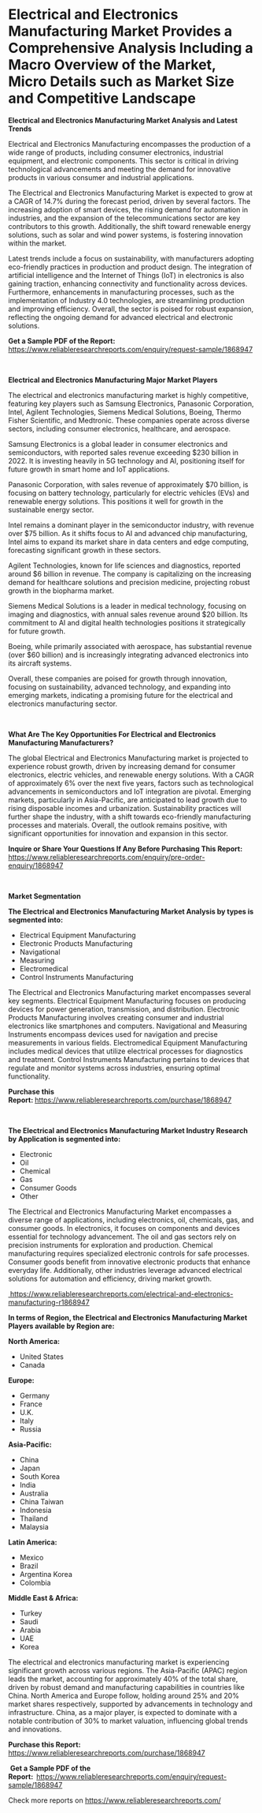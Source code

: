 <p><h1>Electrical and Electronics Manufacturing Market Provides a Comprehensive Analysis Including a Macro Overview of the Market, Micro Details such as Market Size and Competitive Landscape</h1></p><p><strong>Electrical and Electronics Manufacturing Market Analysis and Latest Trends</strong></p>
<p><p>Electrical and Electronics Manufacturing encompasses the production of a wide range of products, including consumer electronics, industrial equipment, and electronic components. This sector is critical in driving technological advancements and meeting the demand for innovative products in various consumer and industrial applications.</p><p>The Electrical and Electronics Manufacturing Market is expected to grow at a CAGR of 14.7% during the forecast period, driven by several factors. The increasing adoption of smart devices, the rising demand for automation in industries, and the expansion of the telecommunications sector are key contributors to this growth. Additionally, the shift toward renewable energy solutions, such as solar and wind power systems, is fostering innovation within the market.</p><p>Latest trends include a focus on sustainability, with manufacturers adopting eco-friendly practices in production and product design. The integration of artificial intelligence and the Internet of Things (IoT) in electronics is also gaining traction, enhancing connectivity and functionality across devices. Furthermore, enhancements in manufacturing processes, such as the implementation of Industry 4.0 technologies, are streamlining production and improving efficiency. Overall, the sector is poised for robust expansion, reflecting the ongoing demand for advanced electrical and electronic solutions.</p></p>
<p><strong>Get a Sample PDF of the Report:&nbsp;</strong> <a href="https://www.reliableresearchreports.com/enquiry/request-sample/1868947?utm_campaign=2128&utm_medium=2&utm_source=Github&utm_content=ia&utm_term=16022025&utm_id=electrical-and-electronics-manufacturing">https://www.reliableresearchreports.com/enquiry/request-sample/1868947</a></p>
<p>&nbsp;</p>
<p><strong>Electrical and Electronics Manufacturing Major Market Players</strong></p>
<p><p>The electrical and electronics manufacturing market is highly competitive, featuring key players such as Samsung Electronics, Panasonic Corporation, Intel, Agilent Technologies, Siemens Medical Solutions, Boeing, Thermo Fisher Scientific, and Medtronic. These companies operate across diverse sectors, including consumer electronics, healthcare, and aerospace.</p><p>Samsung Electronics is a global leader in consumer electronics and semiconductors, with reported sales revenue exceeding $230 billion in 2022. It is investing heavily in 5G technology and AI, positioning itself for future growth in smart home and IoT applications.</p><p>Panasonic Corporation, with sales revenue of approximately $70 billion, is focusing on battery technology, particularly for electric vehicles (EVs) and renewable energy solutions. This positions it well for growth in the sustainable energy sector.</p><p>Intel remains a dominant player in the semiconductor industry, with revenue over $75 billion. As it shifts focus to AI and advanced chip manufacturing, Intel aims to expand its market share in data centers and edge computing, forecasting significant growth in these sectors.</p><p>Agilent Technologies, known for life sciences and diagnostics, reported around $6 billion in revenue. The company is capitalizing on the increasing demand for healthcare solutions and precision medicine, projecting robust growth in the biopharma market.</p><p>Siemens Medical Solutions is a leader in medical technology, focusing on imaging and diagnostics, with annual sales revenue around $20 billion. Its commitment to AI and digital health technologies positions it strategically for future growth.</p><p>Boeing, while primarily associated with aerospace, has substantial revenue (over $60 billion) and is increasingly integrating advanced electronics into its aircraft systems.</p><p>Overall, these companies are poised for growth through innovation, focusing on sustainability, advanced technology, and expanding into emerging markets, indicating a promising future for the electrical and electronics manufacturing sector.</p></p>
<p>&nbsp;</p>
<p><strong>What Are The Key Opportunities For Electrical and Electronics Manufacturing Manufacturers?</strong></p>
<p><p>The global Electrical and Electronics Manufacturing market is projected to experience robust growth, driven by increasing demand for consumer electronics, electric vehicles, and renewable energy solutions. With a CAGR of approximately 6% over the next five years, factors such as technological advancements in semiconductors and IoT integration are pivotal. Emerging markets, particularly in Asia-Pacific, are anticipated to lead growth due to rising disposable incomes and urbanization. Sustainability practices will further shape the industry, with a shift towards eco-friendly manufacturing processes and materials. Overall, the outlook remains positive, with significant opportunities for innovation and expansion in this sector.</p></p>
<p><strong>Inquire or Share Your Questions If Any Before Purchasing This Report:</strong> <a href="https://www.reliableresearchreports.com/enquiry/pre-order-enquiry/1868947?utm_campaign=2128&utm_medium=2&utm_source=Github&utm_content=ia&utm_term=16022025&utm_id=electrical-and-electronics-manufacturing">https://www.reliableresearchreports.com/enquiry/pre-order-enquiry/1868947</a></p>
<p>&nbsp;</p>
<p><strong>Market Segmentation</strong></p>
<p><strong>The Electrical and Electronics Manufacturing Market Analysis by types is segmented into:</strong></p>
<p><ul><li>Electrical Equipment Manufacturing</li><li>Electronic Products Manufacturing</li><li>Navigational</li><li>Measuring</li><li>Electromedical</li><li>Control Instruments Manufacturing</li></ul></p>
<p><p>The Electrical and Electronics Manufacturing market encompasses several key segments. Electrical Equipment Manufacturing focuses on producing devices for power generation, transmission, and distribution. Electronic Products Manufacturing involves creating consumer and industrial electronics like smartphones and computers. Navigational and Measuring Instruments encompass devices used for navigation and precise measurements in various fields. Electromedical Equipment Manufacturing includes medical devices that utilize electrical processes for diagnostics and treatment. Control Instruments Manufacturing pertains to devices that regulate and monitor systems across industries, ensuring optimal functionality.</p></p>
<p><strong>Purchase this Report:&nbsp;</strong><a href="https://www.reliableresearchreports.com/purchase/1868947?utm_campaign=2128&utm_medium=2&utm_source=Github&utm_content=ia&utm_term=16022025&utm_id=electrical-and-electronics-manufacturing">https://www.reliableresearchreports.com/purchase/1868947</a></p>
<p>&nbsp;</p>
<p><strong>The Electrical and Electronics Manufacturing Market Industry Research by Application is segmented into:</strong></p>
<p><ul><li>Electronic</li><li>Oil</li><li>Chemical</li><li>Gas</li><li>Consumer Goods</li><li>Other</li></ul></p>
<p><p>The Electrical and Electronics Manufacturing Market encompasses a diverse range of applications, including electronics, oil, chemicals, gas, and consumer goods. In electronics, it focuses on components and devices essential for technology advancement. The oil and gas sectors rely on precision instruments for exploration and production. Chemical manufacturing requires specialized electronic controls for safe processes. Consumer goods benefit from innovative electronic products that enhance everyday life. Additionally, other industries leverage advanced electrical solutions for automation and efficiency, driving market growth.</p></p>
<p><a href="https://www.reliableresearchreports.com/electrical-and-electronics-manufacturing-r1868947?utm_campaign=2128&utm_medium=2&utm_source=Github&utm_content=ia&utm_term=16022025&utm_id=electrical-and-electronics-manufacturing">&nbsp;https://www.reliableresearchreports.com/electrical-and-electronics-manufacturing-r1868947</a></p>
<p><strong>In terms of Region, the Electrical and Electronics Manufacturing Market Players available by Region are:</strong></p>
<p>
    <p> <strong> North America: </strong>
        <ul>
            <li>United States</li>
            <li>Canada</li>
        </ul>
        </p> 
    <p> <strong> Europe: </strong>
        <ul>
            <li>Germany</li>
            <li>France</li>
            <li>U.K.</li>
            <li>Italy</li>
            <li>Russia</li>
        </ul>
        </p> 
    <p> <strong> Asia-Pacific: </strong>
        <ul>
            <li>China</li>
            <li>Japan</li>
            <li>South Korea</li>
            <li>India</li>
            <li>Australia</li>
            <li>China Taiwan</li>
            <li>Indonesia</li>
            <li>Thailand</li>
            <li>Malaysia</li>
        </ul>
        </p> 
    <p> <strong> Latin America: </strong>
        <ul>
            <li>Mexico</li>
            <li>Brazil</li>
            <li>Argentina Korea</li>
            <li>Colombia</li>
        </ul>
        </p> 
    <p> <strong> Middle East & Africa: </strong>
        <ul>
            <li>Turkey</li>
            <li>Saudi</li>
            <li>Arabia</li>
            <li>UAE</li>
            <li>Korea</li>
        </ul>
    </p>
    </p>
<p><p>The electrical and electronics manufacturing market is experiencing significant growth across various regions. The Asia-Pacific (APAC) region leads the market, accounting for approximately 40% of the total share, driven by robust demand and manufacturing capabilities in countries like China. North America and Europe follow, holding around 25% and 20% market shares respectively, supported by advancements in technology and infrastructure. China, as a major player, is expected to dominate with a notable contribution of 30% to market valuation, influencing global trends and innovations.</p></p>
<p><strong>Purchase this Report: </strong><a href="https://www.reliableresearchreports.com/purchase/1868947?utm_campaign=2128&utm_medium=2&utm_source=Github&utm_content=ia&utm_term=16022025&utm_id=electrical-and-electronics-manufacturing">https://www.reliableresearchreports.com/purchase/1868947</a></p>
<p>&nbsp;<strong>Get a Sample PDF of the Report:&nbsp;&nbsp;</strong><a href="https://www.reliableresearchreports.com/enquiry/request-sample/1868947?utm_campaign=2128&utm_medium=2&utm_source=Github&utm_content=ia&utm_term=16022025&utm_id=electrical-and-electronics-manufacturing">https://www.reliableresearchreports.com/enquiry/request-sample/1868947</a></p>
<p><strong></strong></p>
<p>Check more reports on <a href="https://www.reliableresearchreports.com/?utm_campaign=2128&utm_medium=2&utm_source=Github&utm_content=ia&utm_term=16022025&utm_id=electrical-and-electronics-manufacturing">https://www.reliableresearchreports.com/</a></p>
